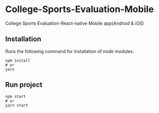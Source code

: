 # College-Sports-Evaluation-Mobile

College Sports Evaluation-React-native Mobile app(Android &amp; iOS)

## Installation

Runs the following command for installation of node modules.

```
npm install
# or
yarn
```

## Run project

```
npm start
# or
yarn start
```
